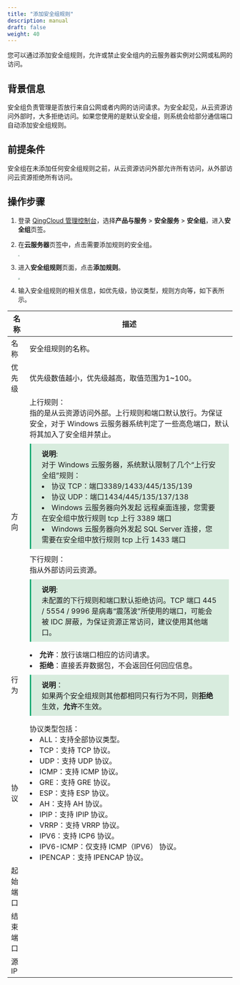 ```yaml
---
title: "添加安全组规则"
description: manual
draft: false
weight: 40
---
```


您可以通过添加安全组规则，允许或禁止安全组内的云服务器实例对公网或私网的访问。

## 背景信息

安全组负责管理是否放行来自公网或者内网的访问请求。为安全起见，从云资源访问外部时，大多拒绝访问。如果您使用的是默认安全组，则系统会给部分通信端口自动添加安全组规则。

## 前提条件

安全组在未添加任何安全组规则之前，从云资源访问外部允许所有访问，从外部访问云资源拒绝所有访问。

## 操作步骤

1. 登录 [QingCloud 管理控制台](https://console.qingcloud.com/login)，选择**产品与服务** > **安全服务** > **安全组**，进入**安全组**页签。

2. 在**云服务器**页签中，点击需要添加规则的安全组。

   <img src="../../_images/firstpage.png" style="zoom:20%;" />

3. 进入**安全组规则**页面，点击**添加规则**。

   <img src="../../_images/rules_page.png" style="zoom:24%;" />

4. 输入安全组规则的相关信息，如优先级，协议类型，规则方向等，如下表所示。

| 名称     | 描述                                                         |
| -------- | ------------------------------------------------------------ |
| 名称     | 安全组规则的名称。                                           |
| 优先级   | 优先级数值越小，优先级越高，取值范围为1~100。                |
| 方向     | 上行规则：</br>指的是从云资源访问外部。上行规则和端口默认放行。为保证安全，对于 Windows 云服务器系统判定了一些高危端口，默认将其加入了安全组并禁止。<span style="display: block; background-color: #D8ECDE; padding: 10px 24px; margin: 10px 0; border-left: 3px solid #00a971;"> <b>说明</b>:</br>对于 Windows 云服务器，系统默认限制了几个“上行安全组”规则：  <li>协议 TCP：端口3389/1433/445/135/139</li>  <li>协议 UDP：端口1434/445/135/137/138</li><li>Windows 云服务器向外发起 远程桌面连接，您需要在安全组中放行规则 tcp 上行 3389 端口</li><li>Windows 云服务器向外发起 SQL Server 连接，您需要在安全组中放行规则 tcp 上行 1433 端口</li></span> 下行规则：</br>指从外部访问云资源。<span style="display: block; background-color: #D8ECDE; padding: 10px 24px; margin: 10px 0; border-left: 3px solid #00a971;"> <b>说明</b>:</br>未配置的下行规则和端口默认拒绝访问。TCP 端口 445 / 5554 / 9996 是病毒“震荡波”所使用的端口，可能会被 IDC 屏蔽，为保证资源正常访问，建议使用其他端口。</span> |
| 行为     | <li>**允许**：放行该端口相应的访问请求。</li><li> **拒绝**：直接丢弃数据包，不会返回任何回应信息。</li>  <div style="background-color: #D8ECDE; padding: 10px 24px; margin: 10px 0; border-left: 3px solid #00a971;"><b>说明</b>：<br/>如果两个安全组规则其他都相同只有行为不同，则**拒绝**生效，**允许**不生效。</div> |
| 协议     | 协议类型包括：<li>ALL：支持全部协议类型。</li><li>TCP：支持 TCP 协议。</li><li>UDP：支持 UDP 协议。</li><li>ICMP：支持 ICMP 协议。</li><li>GRE：支持 GRE 协议。</li><li>ESP：支持 ESP 协议。</li><li>AH：支持 AH 协议。</li><li>IPIP：支持 IPIP 协议。</li><li>VRRP：支持 VRRP 协议。</li><li>IPV6：支持 ICP6 协议。</li><li>IPV6-ICMP：仅支持 ICMP（IPV6） 协议。</li><li>IPENCAP：支持 IPENCAP 协议。</li> |
| 起始端口 |                                                              |
| 结束端口 |                                                              |
| 源IP     |                                                              |

